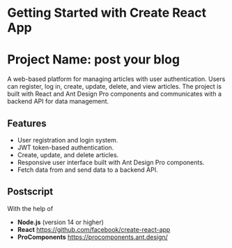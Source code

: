# Getting Started with Create React App



# Project Name: post your blog 

A web-based platform for managing articles with user authentication. Users can register, log in, create, update, delete, and view articles. The project is built with React and Ant Design Pro components and communicates with a backend API for data management.

## Features

- User registration and login system.
- JWT token-based authentication.
- Create, update, and delete articles.
- Responsive user interface built with Ant Design Pro components.
- Fetch data from and send data to a backend API.

## Postscript
With the help of 
- **Node.js** (version 14 or higher)
- **React** https://github.com/facebook/create-react-app
- **ProComponents** https://procomponents.ant.design/
